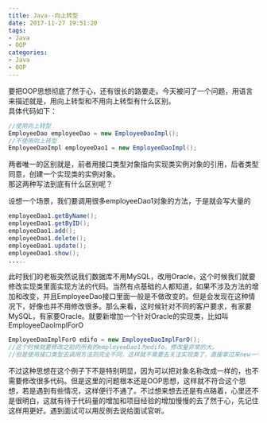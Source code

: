 ```yaml
---
title: Java--向上转型
date: 2017-11-27 19:51:20
tags: 
- Java
- OOP
categories: 
- Java
- OOP
---
```

要把OOP思想彻底了然于心，还有很长的路要走。今天被问了一个问题，用语言来描述就是，用向上转型和不用向上转型有什么区别。  
具体代码如下：
```java
//使用向上转型
EmployeeDao employeeDao = new EmployeeDaoImpl();
//不使用向上转型
EmployeeDaoImpl employeeDao1 = new EmployeeDaoImpl();
```
<!-- more -->
两者唯一的区别就是，前者用接口类型对象指向实现类实例对象的引用，后者类型同意，创建一个实现类的实例对象。  
那这两种写法到底有什么区别呢？  

设想一个场景，我们要调用很多employeeDao1对象的方法，于是就会写大量的
```java
employeeDao1.getByName();
employeeDao1.getByID();
employeeDao1.add();
employeeDao1.delete();
employeeDao1.update();
employeeDao1.show();
.....
```
此时我们的老板突然说我们数据库不用MySQL，改用Oracle，这个时候我们就要修改实现类里面实现方法的代码。当然有点基础的人都知道，如果不涉及方法的增加和改变，并且EmployeeDao接口里面一般是不做改变的。但是会发现在这种情况下，好像也并不用修改很多。那么来看，这时候针对不同的客户要求，有家要MySQL，有家要Oracle。就要新增加一个针对Oracle的实现类，比如叫EmployeeDaoImplForO
```java
EmployeeDaoImplForO edifo = new EmployeeDaoImplForO();
//这个时候就要修改之前的所有的employeeDao1为edifo，修改量非常的大。
//但是使用接口类型去调用方法则完全不同，这样就不需要去关注实现类了，直接拿过来new一个实现类给接口类型对象，下面的代码就不需要修改。
```
不过这种思想在这个例子下不是特别明显，因为可以把对象名称改成一样的，也不需要修改很多代码。但是这里的问题根本还是OOP思想，这样就不符合这个思想，若是遇到有些情况，这样便行不通了。不过想来想去还是有点硌着，心里还不是很明白，这就有待于代码量的增加和项目经验的增加慢慢的去了然于心，先记住这样用更好。遇到面试可以用反例去说给面试官听。

